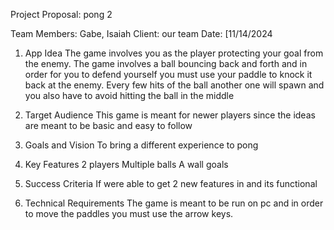 Project Proposal:  pong 2

Team Members: Gabe, Isaiah
Client: our team
Date: [11/14/2024



1. App Idea
The game involves you as the player protecting your goal from the enemy. The game involves a ball bouncing back and forth and in order for you to defend yourself you must use your paddle to knock it back at the enemy. Every few hits of the ball another one will spawn and you also have to avoid hitting the ball in the middle

2. Target Audience
This game is meant for newer players since the ideas are meant to be basic and easy to follow

3. Goals and Vision
To bring a different experience to pong



4. Key Features
2 players
Multiple balls 
A wall
goals

5. Success Criteria
If were able to get 2 new features in and its functional 



6. Technical Requirements
The game is meant to be run on pc and in order to move the paddles you must use the arrow keys.
